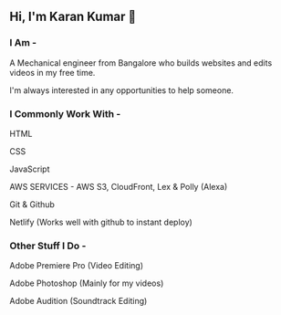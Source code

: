 ## Hi, I'm Karan Kumar 👋

<!--
**Kashin98/Kashin98** is a ✨ _special_ ✨ repository because its `README.md` (this file) appears on your GitHub profile.-->

### I Am -
A Mechanical engineer from Bangalore who builds websites and edits videos in my free time.

I'm always interested in any opportunities to help someone.

### I Commonly Work With -
HTML

CSS

JavaScript

AWS SERVICES - AWS S3, CloudFront, Lex & Polly (Alexa)

Git & Github

Netlify (Works well with github to instant deploy)




### Other Stuff I Do -

Adobe Premiere Pro (Video Editing)

Adobe Photoshop (Mainly for my videos)

Adobe Audition (Soundtrack Editing)
